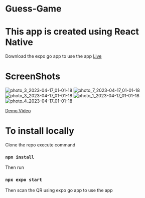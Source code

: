 # Guess-Game
# This app is created using React Native
Download the expo go app to use the app
[Live](https://qr.expo.dev/expo-go?owner=sagar1621&slug=Guess-Game&releaseChannel=default&host=exp.host)

# ScreenShots

![photo_3_2023-04-17_01-01-18](https://user-images.githubusercontent.com/86157858/232337817-34d4ad8f-0136-450f-8dfd-bf4431bfe141.jpg)
![photo_7_2023-04-17_01-01-18](https://user-images.githubusercontent.com/86157858/232337766-df8b5680-b423-4f78-ae47-8e5cffb2f517.jpg)
![photo_3_2023-04-17_01-01-18](https://user-images.githubusercontent.com/86157858/232337771-bc664bf0-9df0-4124-9562-7da1bb5542ea.jpg)
![photo_1_2023-04-17_01-01-18](https://user-images.githubusercontent.com/86157858/232337774-49b88bf6-3c31-49fb-b98c-1f1fbb248b98.jpg)
![photo_4_2023-04-17_01-01-18](https://user-images.githubusercontent.com/86157858/232337776-9a6bba13-6c36-4436-97bb-910c98163a49.jpg)





[Demo Video](https://drive.google.com/file/d/1SoSWa4GJClb9ElyU_PH_DAphqOsDiIFY/view?usp=sharing)

# To install locally
Clone the repo
execute command
### `npm install`

Then run
### `npx expo start`

Then scan the QR using expo go app to use the app
